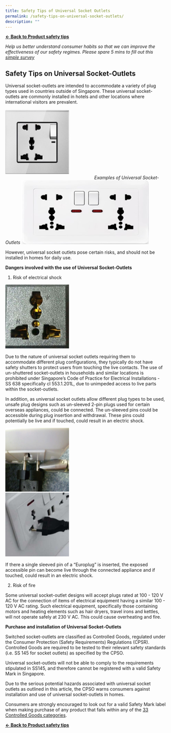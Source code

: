 ```yaml
---
title: Safety Tips of Universal Socket Outlets
permalink: /safety-tips-on-universal-socket-outlets/
description: ""
---
```

**[← Back to Product safety tips](/consumers/product-safety-tips/home-appliances-and-furniture)**

*Help us better understand consumer habits so that we can improve the effectiveness of our safety regimes. Please spare 5 mins to fill out this [simple survey](https://form.gov.sg/63a160c3cf15ee00129a4ab4)*

## Safety Tips on Universal Socket-Outlets
Universal socket-outlets are intended to accommodate a variety of plug types used in countries outside of Singapore. These universal socket-outlets are commonly installed in hotels and other locations where international visitors are prevalent.<br><br>
<img src="/images/product-safety-tips/universal-socket-outlet-1.jpg" style="width:200px;height:200px;">
&nbsp;&nbsp;&nbsp;&nbsp;&nbsp;&nbsp;&nbsp;&nbsp;&nbsp;&nbsp;&nbsp;&nbsp;&nbsp;&nbsp;&nbsp;&nbsp;&nbsp;&nbsp;&nbsp;&nbsp;&nbsp;&nbsp;&nbsp;&nbsp;&nbsp;&nbsp;&nbsp;&nbsp;&nbsp;&nbsp;&nbsp;&nbsp;&nbsp;&nbsp;&nbsp;&nbsp;&nbsp;&nbsp;&nbsp;&nbsp;&nbsp;&nbsp;&nbsp;&nbsp;&nbsp;&nbsp;&nbsp;&nbsp;&nbsp;&nbsp;&nbsp;&nbsp;&nbsp;&nbsp;&nbsp;&nbsp;&nbsp;&nbsp;&nbsp;&nbsp;&nbsp;&nbsp;&nbsp;&nbsp;&nbsp;&nbsp;&nbsp;&nbsp;&nbsp;&nbsp;&nbsp;*Examples of Universal Socket-Outlets*
<img src="/images/product-safety-tips/universal-socket-outlet-2.jpg" style="width:400px;height:200px;">
<br>

However, universal socket outlets pose certain risks, and should not be installed in homes for daily use.

**Dangers involved with the use of Universal Socket-Outlets**<br>
1. Risk of electrical shock
<img src="/images/product-safety-tips/universal-socket-outlet-3.jpg" style="width:200px;height:200px;">
<br>

Due to the nature of universal socket outlets requiring them to accommodate different plug configurations, they typically do not have safety shutters to protect users from touching the live contacts. The use of un-shuttered socket-outlets in households and similar locations is prohibited under Singapore’s Code of Practice for Electrical Installations - SS 638 specifically cl 553.1.201L, due to unimpeded access to live parts within the socket-outlets.<br>

In addition, as universal socket outlets allow different plug types to be used, unsafe plug designs such as un-sleeved 2-pin plugs used for certain overseas appliances, could be connected. The un-sleeved pins could be accessible during plug insertion and withdrawal. These pins could potentially be live and if touched, could result in an electric shock.

<img src="/images/product-safety-tips/universal-socket-outlet-4.png" style="width:200px;height:200px;">
<br>
<img src="/images/product-safety-tips/universal-socket-outlet-5.png" style="width:200px;height:200px;">
<br>

If there a single sleeved pin of a “Europlug” is inserted, the exposed accessible pin can become live through the connected appliance and if touched, could result in an electric shock.

2. Risk of fire


Some universal socket-outlet designs will accept plugs rated at 100 - 120 V AC for the connection of items of electrical equipment having a similar 100 - 120 V AC rating. Such electrical equipment, specifically those containing motors and heating elements such as hair dryers, travel irons and kettles, will not operate safely at 230 V AC. This could cause overheating and fire.<br>

**Purchase and installation of Universal Socket-Outlets**

Switched socket-outlets are classified as Controlled Goods, regulated under the Consumer Protection (Safety Requirements) Regulations (CPSR). Controlled Goods are required to be tested to their relevant safety standards (i.e. SS 145 for socket outlets) as specified by the CPSO.

Universal socket-outlets will not be able to comply to the requirements stipulated in SS145, and therefore cannot be registered with a valid Safety Mark in Singapore.

Due to the serious potential hazards associated with universal socket outlets as outlined in this article, the CPSO warns consumers against installation and use of universal socket-outlets in homes.


Consumers are strongly encouraged to look out for a valid Safety Mark label when making purchase of any product that falls within any of the [33 Controlled Goods categories](https://www.consumerproductsafety.gov.sg/suppliers/cpsr/list-of-controlled-goods/).



**[← Back to Product safety tips](/consumers/product-safety-tips/home-appliances-and-furniture)**